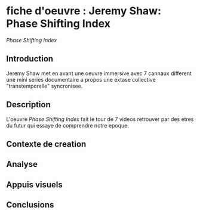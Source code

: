 # fiche d'oeuvre : Jeremy Shaw: Phase Shifting Index

*Phase Shifting Index* 
## Introduction

Jeremy Shaw met en avant une oeuvre immersive avec 7 cannaux different une mini series documentaire a propos une extase collective "transtemporelle" syncronisee.

## Description

L'oeuvre *Phase Shifting Index* fait le tour de 7 videos retrouver par des etres du futur qui essaye de comprendre notre epoque. 
## Contexte de creation

## Analyse

## Appuis visuels

## Conclusions
